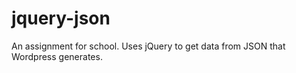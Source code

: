 # jquery-json
An assignment for school. Uses jQuery to get data from JSON that Wordpress generates.
